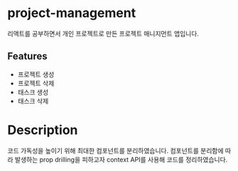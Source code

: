 # project-management

리액트를 공부하면서 개인 프로젝트로 만든 프로젝트 매니지먼트 앱입니다.

## Features

- 프로젝트 생성
- 프로젝트 삭제
- 태스크 생성
- 태스크 삭제

# Description

코드 가독성을 높이기 위해 최대한 컴포넌트를 분리하였습니다. 컴포넌트를 분리함에 따라 발생하는 prop drilling을 피하고자 context API를 사용해 코드를 정리하였습니다.
